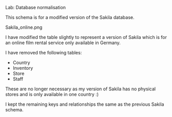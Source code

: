 Lab: Database normalisation

This schema is for a modified version of the Sakila database.

Sakila_online.png

I have modified the table slightly to represent a version of Sakila which is for an online film rental service only available in Germany.

I have removed the following tables:

- Country
- Inventory
- Store
- Staff

These are no longer necessary as my version of Sakila has no physical stores and is only available in one country :)

I kept the remaining keys and relationships the same as the previous Sakila schema.
